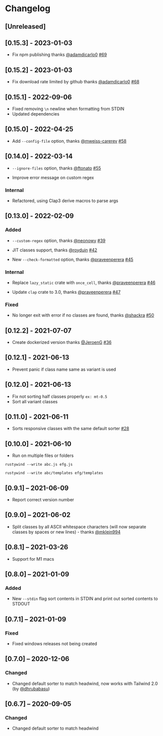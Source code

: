 # Changelog

## [Unreleased]

## [0.15.3] - 2023-01-03

- Fix npm publishing thanks [@adamdicarlo0](https://github.com/adamdicarlo0) [#69](https://github.com/avencera/rustywind/pull/69)

## [0.15.2] - 2023-01-03

- Fix download rate limited by github thanks [@adamdicarlo0](https://github.com/adamdicarlo0) [#68](https://github.com/avencera/rustywind/pull/68)

## [0.15.1] - 2022-09-06

- Fixed removing `\n` newline when formatting from STDIN
- Updated dependencies

## [0.15.0] - 2022-04-25

- Add `--config-file` option, thanks [@mweiss-carerev](https://github.com/mweiss-carerev) [#58](https://github.com/avencera/rustywind/pull/58)

## [0.14.0] - 2022-03-14

- `--ignore-files` option, thanks [@ftonato](https://github.com/neonowy) [#55](https://github.com/avencera/rustywind/pull/55)

- Improve error message on custom regex

### Internal

- Refactored, using Clap3 derive macros to parse args

## [0.13.0] - 2022-02-09

### Added

- `--custom-regex` option, thanks [@neonowy](https://github.com/neonowy) [#39](https://github.com/avencera/rustywind/pull/39)

- JIT classes support, thanks [@royduin](https://github.com/royduin) [#42](https://github.com/avencera/rustywind/pull/42)

- New `--check-formatted` option, thanks [@praveenperera](https://github.com/praveenperera) [#45](https://github.com/avencera/rustywind/pull/45)

### Internal

- Replace `lazy_static` crate with `once_cell`, thanks [@praveenperera](https://github.com/praveenperera) [#46](https://github.com/avencera/rustywind/pull/46)

- Update `clap` crate to 3.0, thanks [@praveenperera](https://github.com/praveenperera) [#47](https://github.com/avencera/rustywind/pull/47)

### Fixed

- No longer exit with error if no classes are found, thanks [@shackra](https://github.com/shackra) [#50](https://github.com/avencera/rustywind/pull/50)

## [0.12.2] - 2021-07-07

- Create dockerized version thanks [@JeroenG](https://github.com/Jeroen-G) [#36](https://github.com/avencera/rustywind/pull/36)

## [0.12.1] - 2021-06-13

- Prevent panic if class name same as variant is used

## [0.12.0] - 2021-06-13

- Fix not sorting half classes properly `ex: mt-0.5`
- Sort all variant classes

## [0.11.0] - 2021-06-11

- Sorts responsive classes with the same default sorter [#28](https://github.com/avencera/rustywind/issues/28)

## [0.10.0] - 2021-06-10

- Run on multiple files or folders

```shell
rustywind --write abc.js efg.js

rustywind --write abc/templates efg/templates
```

## [0.9.1] – 2021-06-09

- Report correct version number

## [0.9.0] – 2021-06-02

- Split classes by all ASCII whitespace characters (will now separate classes by spaces or new lines) - thanks [@mklein994](https://github.com/mklein994)

## [0.8.1] – 2021-03-26

- Support for M1 macs

## [0.8.0] – 2021-01-09

### Added

- New `--stdin` flag sort contents in STDIN and print out sorted contents to STDOUT

## [0.7.1] – 2021-01-09

### Fixed

- Fixed windows releases not being created

## [0.7.0] – 2020-12-06

### Changed

- Changed default sorter to match headwind, now works with Tailwind 2.0 (by [@dhrubabasu](https://github.com/dhrubabasu))

## [0.6.7] – 2020-09-05

### Changed

- Changed default sorter to match headwind
